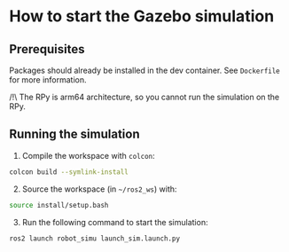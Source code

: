 # How to start the Gazebo simulation

## Prerequisites

Packages should already be installed in the dev container. See `Dockerfile` for more information.

/!\ The RPy is arm64 architecture, so you cannot run the simulation on the RPy.

## Running the simulation

1. Compile the workspace with `colcon`:
```bash
colcon build --symlink-install
```

2. Source the workspace (in `~/ros2_ws`) with:
```bash
source install/setup.bash
```

3. Run the following command to start the simulation:
```bash
ros2 launch robot_simu launch_sim.launch.py
```
